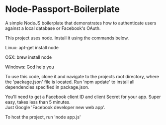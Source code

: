 # Node-Passport-Boilerplate
A simple NodeJS boilerplate that demonstrates how to authenticate users against a local database or Facebook's OAuth.

This project uses node.  Install it using the commands below.


Linux: apt-get install node

OSX: brew install node

Windows: God help you


To use this code, clone it and navigate to the projects root directory, where the 'package.json' file is located.  Run 'npm update' to
install all dependencies specified in package.json.

You'll need to get a Facebook client ID and client Secret for your app.  Super easy, takes less than 5 minutes.  
Just Google 'Facebook developer new web app'.

To host the project, run 'node app.js'
